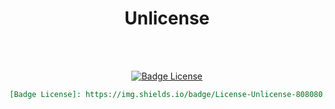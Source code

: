 
<div align = center>

# Unlicense

<br>
<br>

[![Badge License]][License]

```markdown
[Badge License]: https://img.shields.io/badge/License-Unlicense-808080.svg?style=for-the-badge
```

</div>


<!----------------------------------{ Licenses }------------------------------->

[License]: https://choosealicense.com/licenses/unlicense/


<!----------------------------------{ Badges }--------------------------------->

[Badge License]: https://img.shields.io/badge/License-Unlicense-808080.svg?style=for-the-badge
